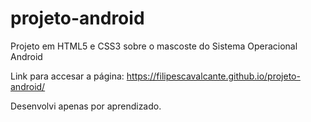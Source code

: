 # projeto-android
Projeto em HTML5 e CSS3 sobre o mascoste do Sistema Operacional Android

Link para accesar a página: https://filipescavalcante.github.io/projeto-android/

Desenvolvi apenas por aprendizado.
